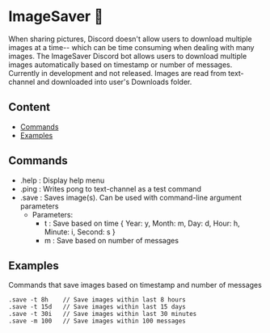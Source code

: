 # ImageSaver 📩
When sharing pictures, Discord doesn't allow users to download multiple images at a time-- which can be time consuming when dealing with many images. The ImageSaver Discord bot allows users to download multiple images automatically based on timestamp or number of messages. Currently in development and not released. Images are read from text-channel and downloaded into user's Downloads folder. 

## Content
- [Commands](https://github.com/BGoto808/ImageSaver/tree/main#commands)
- [Examples](https://github.com/BGoto808/ImageSaver/tree/main#example)

## Commands
- .help : Display help menu
- .ping : Writes pong to text-channel as a test command
- .save : Saves image(s). Can be used with command-line argument parameters
    - Parameters:
        - t : Save based on time { Year: y, Month: m, Day: d, Hour: h, Minute: i, Second: s }
        - m : Save based on number of messages

## Examples

Commands that save images based on timestamp and number of messages
```
.save -t 8h    // Save images within last 8 hours
.save -t 15d   // Save images within last 15 days
.save -t 30i   // Save images within last 30 minutes
.save -m 100   // Save images within 100 messages
```
